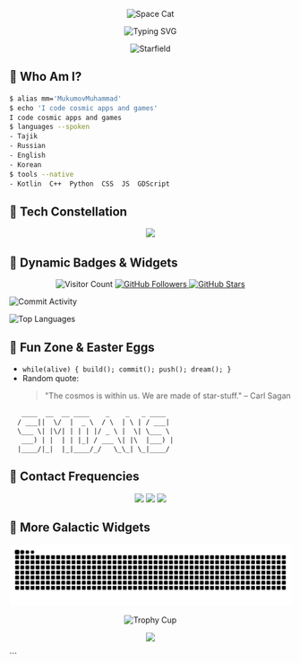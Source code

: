
<!-- 🌌----------------------------------------🌌 -->
<p align="center">
  <img src="https://c.tenor.com/U4jULxsv6L8AAAAC/space-cat.gif" width="200" alt="Space Cat" />
</p>

<p align="center">
  <img src="https://readme-typing-svg.herokuapp.com?font=Fira+Code&size=32&pause=500&center=true&vCenter=true&width=650&lines=🚀+Welcome+to+MM's+Galactic+Hub...;👨‍🚀+Android+Dev+%7C+Godot+Gamer+%7C+Full+Stack+Stargazer" alt="Typing SVG" />
</p>

<p align="center">
  <img src="https://media.giphy.com/media/3o7aD6vGYUpbjm9PXO/giphy.gif" width="600" alt="Starfield" />
</p>

<!-- 🌌----------------------------------------🌌 -->

## 🔮 Who Am I?

```bash
$ alias mm='MukumovMuhammad'
$ echo 'I code cosmic apps and games'
I code cosmic apps and games
$ languages --spoken
- Tajik
- Russian
- English
- Korean
$ tools --native
- Kotlin  C++  Python  CSS  JS  GDScript
```

<!-- 🌌----------------------------------------🌌 -->

## 🌠 Tech Constellation
<p align="center">
  <img src="https://skillicons.dev/icons?i=kotlin,cplusplus,python,html,css,js,git,github,androidstudio,godot&theme=dark" height="64" />
</p>

<!-- 🌌----------------------------------------🌌 -->
## 🚀 Dynamic Badges & Widgets

<p align="center">
  <!-- Visitor Count -->
  <img
    src="https://visitor-badge.glitch.me/badge?page_id=MukumovMuhammad&label=Visitors&color=green"
    alt="Visitor Count"
  />

  <!-- GitHub Followers -->
  <a href="https://github.com/MukumovMuhammad?tab=followers">
    <img
      src="https://img.shields.io/github/followers/MukumovMuhammad?label=Followers&style=social&color=blue"
      alt="GitHub Followers"
    />
  </a>

  <!-- GitHub Stars -->
  <a href="https://github.com/MukumovMuhammad?tab=stargazers">
    <img
      src="https://img.shields.io/github/stars/MukumovMuhammad?label=Stars&style=social&color=yellow"
      alt="GitHub Stars"
    />
  </a>

  <!-- Commit Activity (last year) -->
  <img
    src="https://img.shields.io/github/commit-activity/y/MukumovMuhammad?label=Commits&style=for-the-badge&color=purple"
    alt="Commit Activity"
  />

  <!-- Top Languages -->
  <img
    src="https://img.shields.io/github/languages/top/MukumovMuhammad?label=Top%20Langs&style=for-the-badge&color=orange"
    alt="Top Languages"
  />
</p>



<!-- 🌌----------------------------------------🌌 -->

## 🎲 Fun Zone & Easter Eggs
- `while(alive) { build(); commit(); push(); dream(); }`
- Random quote: 
  > "The cosmos is within us. We are made of star-stuff." – Carl Sagan

<!-- glitchy ASCII art -->
```
   ____  __  __ ____    _    _   _ ____  
  / ___||  \/  |  _ \  / \  | \ | / ___| 
  \___ \| |\/| | | | |/ _ \ |  \| \___ \ 
   ___) | |  | | |_| / ___ \| |\  |___) |
  |____/|_|  |_|____/_/   \_\_| \_|____/ 
``` 

<!-- 🌌----------------------------------------🌌 -->

## 📧 Contact Frequencies
<p align="center">
  <a href="mailto:muhammad.bw.03@gmail.com"><img src="https://img.shields.io/badge/Email-D14836?style=for-the-badge&logo=gmail&logoColor=white"/></a>
  <a href="https://t.me/MMV_bw"><img src="https://img.shields.io/badge/Telegram-26A5E4?style=for-the-badge&logo=telegram&logoColor=white"/></a>
  <a href="https://github.com/MukumovMuhammad"><img src="https://img.shields.io/badge/GitHub-181717?style=for-the-badge&logo=github&logoColor=white"/></a>
</p>

<!-- 🌌----------------------------------------🌌 -->

## 🔗 More Galactic Widgets
<div align="center">
  <!-- Contribution Snake (raw SVG) -->
  <img
    src="https://raw.githubusercontent.com/MukumovMuhammad/MukumovMuhammad/output/github-contribution-grid-snake-dark.svg"
    alt="Contribution Snake"
    width="600"
  />

  <!-- Trophy Cup -->
  <img
    src="https://github-profile-trophy.vercel.app/?username=MukumovMuhammad&theme=darkhub&no-frame=true&margin-w=15&margin-h=15"
    alt="Trophy Cup"
    width="300"
  />
</div>


<!-- 🌌----------------------------------------🌌 -->

<p align="center">
  <img src="https://capsule-render.vercel.app/api?type=wave&color=0d1117,1f1f1f&height=80&section=footer"/>
</p>
```
